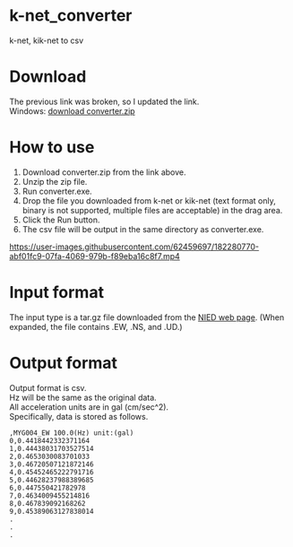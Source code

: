 # k-net_converter
k-net, kik-net to csv

# Download
The previous link was broken, so I updated the link.  
Windows: [download converter.zip](https://github.com/SaidaTaisei/k-net_converter/releases/download/v1.0.0/converter.exe)

# How to use
1. Download converter.zip from the link above.
2. Unzip the zip file.
3. Run converter.exe.
4. Drop the file you downloaded from k-net or kik-net (text format only, binary is not supported, multiple files are acceptable) in the drag area.
5. Click the Run button.
6. The csv file will be output in the same directory as converter.exe.


https://user-images.githubusercontent.com/62459697/182280770-abf01fc9-07fa-4069-979b-f89eba16c8f7.mp4


# Input format
The input type is a tar.gz file downloaded from the [NIED web page](https://www.kyoshin.bosai.go.jp/kyoshin/). (When expanded, the file contains .EW, .NS, and .UD.)

# Output format
Output format is csv.  
Hz will be the same as the original data.  
All acceleration units are in gal (cm/sec^2).  
Specifically, data is stored as follows.  
```
,MYG004_EW 100.0(Hz) unit:(gal)
0,0.4418442332371164
1,0.44438031703527514
2,0.4653030083701033
3,0.46720507121872146
4,0.45452465222791716
5,0.44628237988389685
6,0.447550421782978
7,0.4634009455214816
8,0.467839092168262
9,0.45389063127838014
.
.
.
```
